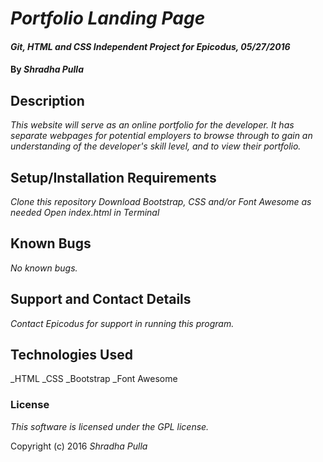 # _Portfolio Landing Page_

#### _Git, HTML and CSS Independent Project for Epicodus, 05/27/2016_

#### By _Shradha Pulla_

## Description

_This website will serve as an online portfolio for the developer. It has separate webpages for potential employers to browse through to gain an understanding of the developer's skill level, and to view their portfolio._

## Setup/Installation Requirements

_Clone this repository_
_Download Bootstrap, CSS and/or Font Awesome as needed_
_Open index.html in Terminal_

## Known Bugs

_No known bugs._

## Support and Contact Details

_Contact Epicodus for support in running this program._

## Technologies Used

_HTML
_CSS
_Bootstrap
_Font Awesome

### License

*This software is licensed under the GPL license.*

Copyright (c) 2016 _Shradha Pulla_
